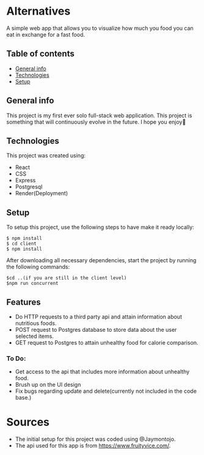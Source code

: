 # Alternatives
A simple web app that allows you to visualize how much you food you can eat in exchange for a fast food.

## Table of contents
* [General info](#general-info)
* [Technologies](#technologies)
* [Setup](#setup)

## General info
This project is my first ever solo full-stack web application.
This project is something that will continuously evolve in the future. 
I hope you enjoy🍋

## Technologies
This project was created using:
* React
* CSS
* Express
* Postgresql
* Render(Deployment)

## Setup
To setup this project, use the following steps to have make it ready locally:
```
$ npm install
$ cd client
$ npm install
```

After downloading all necessary dependencies, start the project by running the following commands:
```
$cd ..(if you are still in the client level)
$npm run concurrent
```

## Features
* Do HTTP requests to a third party api and attain information about nutritious foods.
* POST request to Postgres database to store data about the user selected items.
* GET request to Postgres to attain unhealthy food for calorie comparison.

### To Do:
* Get access to the api that includes more information about unhealthy food.
* Brush up on the UI design
* Fix bugs regarding update and delete(currently not included in the code base.)

# Sources
* The initial setup for this project was coded using @Jaymontojo.
* The api used for this app is from https://www.fruityvice.com/.


